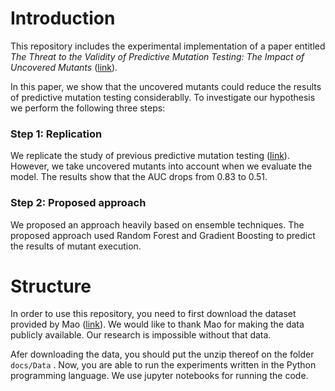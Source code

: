# Introduction

This repository includes the experimental implementation of a paper entitled
*The Threat to the Validity of Predictive Mutation Testing: The Impact of Uncovered Mutants* ([link](https://arxiv.org/abs/2005.11532)).

In this paper, we show that the uncovered mutants could reduce the results of predictive mutation testing considerablly. To investigate 
our hypothesis we perform the following three steps:

### Step 1: Replication
We replicate the study of previous predictive mutation testing ([link](https://github.com/SElab2019/ExtPMT)). However, we take uncovered mutants
into account when we evaluate the model. The results show that the AUC drops from 0.83 to 0.51.

### Step 2: Proposed approach

We proposed an approach heavily based on ensemble techniques. The proposed approach used Random Forest and Gradient Boosting to predict
the results of mutant execution.


# Structure

In order to use this repository, you need to first download the dataset provided by Mao ([link](https://github.com/SElab2019/ExtPMT)). We would
like to thank Mao for making the data publicly available. Our research is impossible without that data. 

Afer downloading the data, you should put the unzip thereof on the folder ```docs/Data``` . Now, you are able to run the experiments
written in the Python programming language. We use jupyter notebooks for running the code.
